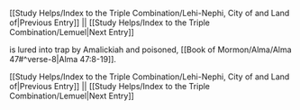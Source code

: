 [[Study Helps/Index to the Triple Combination/Lehi-Nephi, City of and Land of|Previous Entry]]  ||  [[Study Helps/Index to the Triple Combination/Lemuel|Next Entry]]

 is lured into trap by Amalickiah and poisoned, [[Book of Mormon/Alma/Alma 47#^verse-8|Alma 47:8-19]].

[[Study Helps/Index to the Triple Combination/Lehi-Nephi, City of and Land of|Previous Entry]]  ||  [[Study Helps/Index to the Triple Combination/Lemuel|Next Entry]]